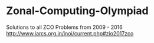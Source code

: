 # Zonal-Computing-Olympiad
Solutions to all ZCO Problems from 2009 - 2016 http://www.iarcs.org.in/inoi/current.php#zio2017zco
